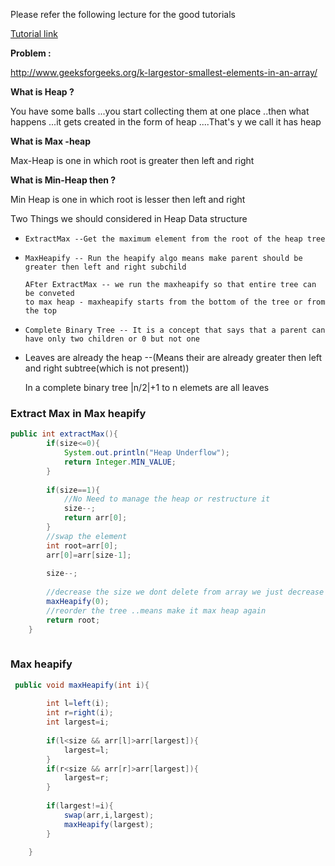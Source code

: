 <p>Please refer the following lecture for the good tutorials
</p>

<p>
			<a href="https://www.youtube.com/watch?v=2fA1FdxNqiE">Tutorial link</a>
</p>

<b>Problem : </b><p>http://www.geeksforgeeks.org/k-largestor-smallest-elements-in-an-array/</p>


<b>
What is Heap ?</b>


<p>You have some balls ...you start collecting them at one place ..then what happens ...it gets created in the form of heap ....That's y we call it has heap</p>


<b>What is Max -heap </b>

<p>
	
Max-Heap is one in which root is greater then left and right

</p>

<b>What is Min-Heap then ?</b>

<p>Min Heap is one in which root is lesser then left and right</p>

<p>Two Things we should considered in Heap Data structure</p>
<ul>
<li>


	ExtractMax --Get the maximum element from the root of the heap tree


</li>
<li>
	
	MaxHeapify -- Run the heapify algo means make parent should be greater then left and right subchild

	AFter ExtractMax -- we run the maxheapify so that entire tree can be conveted 
	to max heap - maxheapify starts from the bottom of the tree or from the top
</li>
<li>
	
	Complete Binary Tree -- It is a concept that says that a parent can have only two children or 0 but not one
</li>
<li>
		Leaves are already the heap --(Means their are already greater then left and right subtree(which is not present))
		<p>
			In a complete binary tree |n/2|+1 to n elemets are all leaves
		</p>

</li>
</ul>


<h3>Extract Max in Max heapify</h3>

```java 
public int extractMax(){
        if(size<=0){
            System.out.println("Heap Underflow");
            return Integer.MIN_VALUE;
        }
        
        if(size==1){
            //No Need to manage the heap or restructure it
            size--;
            return arr[0];
        }
        //swap the element 
        int root=arr[0];
        arr[0]=arr[size-1];
        
        size--;
        
        //decrease the size we dont delete from array we just decrease the heap size .even though the element is there in the array
        maxHeapify(0);
        //reorder the tree ..means make it max heap again
        return root;
    }
    
```


<h3>Max heapify </h3>

```java
 public void maxHeapify(int i){
        
        int l=left(i);
        int r=right(i);
        int largest=i;
        
        if(l<size && arr[l]>arr[largest]){
            largest=l;
        }
        if(r<size && arr[r]>arr[largest]){
            largest=r;
        }
        
        if(largest!=i){
            swap(arr,i,largest);
            maxHeapify(largest);
        }
        
    }
```